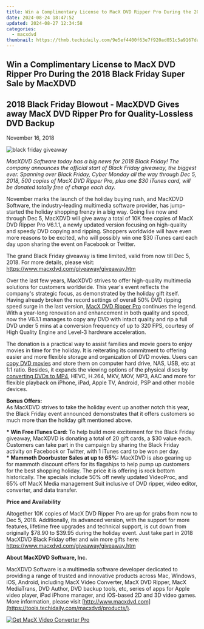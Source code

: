 ```yaml
---
title: Win a Complimentary License to MacX DVD Ripper Pro During the 2018 Black Friday Super Sale by MacXDVD
date: 2024-08-24 18:47:52
updated: 2024-08-27 12:34:58
categories:
  - macxdvd
thumbnail: https://thmb.techidaily.com/9e5ef4400f63e7f920ad051c5a9167da56f0ec84a54929789d005136b7898918.jpg
---
```


## Win a Complimentary License to MacX DVD Ripper Pro During the 2018 Black Friday Super Sale by MacXDVD

## 2018 Black Friday Blowout - MacXDVD Gives away MacX DVD Ripper Pro for Quality-Lossless DVD Backup 

November 16, 2018

![black friday giveaway](https://www.macxdvd.com/press-room/image/black-friday-giveaway.jpg) 

_MacXDVD Software today has a big news for 2018 Black Friday! The company announces the official start of Black Friday giveaway, the biggest ever. Spanning over Black Friday, Cyber Monday all the way through Dec 5, 2018, 500 copies of MacX DVD Ripper Pro, plus one $30 iTunes card, will be donated totally free of charge each day._ 

November marks the launch of the holiday buying rush, and MacXDVD Software, the industry-leading multimedia software provider, has jump-started the holiday shopping frenzy in a big way. Going live now and through Dec 5, MacXDVD will give away a total of 10K free copies of MacX DVD Ripper Pro V6.1.1, a newly updated version focusing on high-quality and speedy DVD copying and ripping. Shoppers worldwide will have even more reasons to be excited, who will possibly win one $30 iTunes card each day upon sharing the event on Facebook or Twitter.   
  
 The grand Black Friday giveaway is time limited, valid from now till Dec 5, 2018\. For more details, please visit: <https://www.macxdvd.com/giveaway/giveaway.htm> 

Over the last few years, MacXDVD strives to offer high-quality multimedia solutions for customers worldwide. This year's event reflects the company's strategic focus, as demonstrated by the holiday gift itself. Having already broken the record settings of overall 50% DVD ripping speed surge in the last version, [MacX DVD Ripper Pro](https://tools.techidaily.com/macxdvd/products/) continues the legend. With a year-long renovation and enhancement in both quality and speed, now the V6.1.1 manages to copy any DVD with intact quality and rip a full DVD under 5 mins at a conversion frequency of up to 320 FPS, courtesy of High Quality Engine and Level-3 hardware acceleration.   
  
 The donation is a practical way to assist families and movie goers to enjoy movies in time for the holiday. It is reiterating its commitment to offering easier and more flexible storage and organization of DVD movies. Users can [copy DVD movies](https://tools.techidaily.com/macxdvd/products/) and store them on computer hard drive, NAS, USB, etc at 1:1 ratio. Besides, it expands the viewing options of the physical discs by [converting DVDs to MP4](https://tools.techidaily.com/macxdvd/products/), HEVC, H.264, MKV, MOV, MP3, AAC and more for flexible playback on iPhone, iPad, Apple TV, Android, PSP and other mobile devices. 

**Bonus Offers:**  
 As MacXDVD strives to take the holiday event up another notch this year, the Black Friday event announced demonstrates that it offers customers so much more than the holiday gift mentioned above. 

**\* Win Free iTunes Card:** To help build more excitement for the Black Friday giveaway, MacXDVD is donating a total of 20 gift cards, a $30 value each. Customers can take part in the campaign by sharing the Black Friday activity on Facebook or Twitter, with 1 iTunes card to be won per day.   
**\* Mammoth Doorbuster Sales at up to 65%:** MacXDVD is also gearing up for mammoth discount offers for its flagships to help pump up customers for the best shopping holiday. The price it is offering is rock bottom historically. The specials include 50% off newly updated VideoProc, and 65% off MacX Media management Suit inclusive of DVD ripper, video editor, converter, and data transfer. 

**Price and Availability**

 Altogether 10K copies of MacX DVD Ripper Pro are up for grabs from now to Dec 5, 2018\. Additionally, its advanced version, with the support for more features, lifetime free upgrades and technical support, is cut down from originally $78.90 to $39.95 during the holiday event. Just take part in 2018 MacXDVD Black Friday offer and win more gifts here: <https://www.macxdvd.com/giveaway/giveaway.htm> 

**About MacXDVD Software, Inc.**

MacXDVD Software is a multimedia software developer dedicated to providing a range of trusted and innovative products across Mac, Windows, iOS, Android, including MacX Video Converter, MacX DVD Ripper, MacX MediaTrans, DVD Author, DVD backup tools, etc, series of apps for Apple video player, iPad iPhone manager, and iOS-based 2D and 3D video games. More information, please visit [http://www.macxdvd.com](https://tools.techidaily.com/macxdvd/products/). 

[![Get MacX Video Converter Pro](https://www.macxdvd.com/press-room/../adv/mvcp-banner-r.jpg)](https://tools.techidaily.com/macxdvd/products/)

<ins class="adsbygoogle"
     style="display:block"
     data-ad-format="autorelaxed"
     data-ad-client="ca-pub-7571918770474297"
     data-ad-slot="1223367746"></ins>



<ins class="adsbygoogle"
     style="display:block"
     data-ad-client="ca-pub-7571918770474297"
     data-ad-slot="8358498916"
     data-ad-format="auto"
     data-full-width-responsive="true"></ins>
